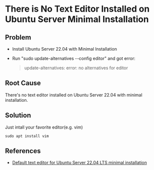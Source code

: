 # There is No Text Editor Installed on Ubuntu Server Minimal Installation

## Problem
* Install Ubuntu Server 22.04 with Minimal Installation
* Run "sudo update-alternatives --config editor" and got error:

  > update-alternatives: error: no alternatives for editor

## Root Cause

There's no text editor installed on Ubuntu Server 22.04 with minimal installation.

## Solution
Just intall your favorite editor(e.g. vim)

```
sudo apt install vim
```

## References
* [Default text editor for Ubuntu Server 22.04 LTS minimal installation](https://askubuntu.com/questions/1415186/default-text-editor-for-ubuntu-server-22-04-lts-minimal-installation)
